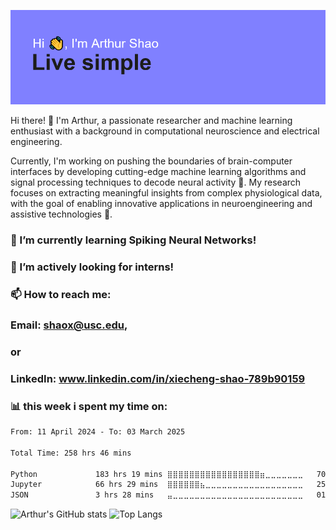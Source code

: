 ![Header](https://github.com/ArthurSSS9966/ArthurSSS9966/blob/master/header.png?raw=true)

Hi there! 👋 I'm Arthur, a passionate researcher and machine learning enthusiast with a background in computational neuroscience and electrical engineering.

Currently, I'm working on pushing the boundaries of brain-computer interfaces by developing cutting-edge machine learning algorithms and signal processing techniques to decode neural activity 🧠. My research focuses on extracting meaningful insights from complex physiological data, with the goal of enabling innovative applications in neuroengineering and assistive technologies 🦾.

### 🌱 I’m currently learning Spiking Neural Networks!
### 🤔 I’m actively looking for interns!
### 📫 How to reach me:
### Email: shaox@usc.edu,
### or
### LinkedIn: www.linkedin.com/in/xiecheng-shao-789b90159

### 📊 **this week i spent my time on:**

<!--START_SECTION:waka-->

```txt
From: 11 April 2024 - To: 03 March 2025

Total Time: 258 hrs 46 mins

Python             183 hrs 19 mins ⣿⣿⣿⣿⣿⣿⣿⣿⣿⣿⣿⣿⣿⣿⣿⣿⣿⣶⣀⣀⣀⣀⣀⣀⣀   70.82 %
Jupyter            66 hrs 29 mins  ⣿⣿⣿⣿⣿⣿⣦⣀⣀⣀⣀⣀⣀⣀⣀⣀⣀⣀⣀⣀⣀⣀⣀⣀⣀   25.69 %
JSON               3 hrs 28 mins   ⣤⣀⣀⣀⣀⣀⣀⣀⣀⣀⣀⣀⣀⣀⣀⣀⣀⣀⣀⣀⣀⣀⣀⣀⣀   01.34 %
```

<!--END_SECTION:waka-->

![Arthur's GitHub stats](https://github-readme-stats.vercel.app/api?username=ArthurSSS9966&show_icons=true&theme=transparent) 
![Top Langs](https://github-readme-stats.vercel.app/api/top-langs/?username=ArthurSSS9966&show_icons=true&theme=transparent&layout=donut)

<!--
**ArthurSSS9966/ArthurSSS9966** is a ✨ _special_ ✨ repository because its `README.md` (this file) appears on your GitHub profile.

Here are some ideas to get you started:

🔭 I’m currently working on ...
- 🌱 I’m currently learning ...
- 👯 I’m looking to collaborate on ...
- 🤔 I’m looking for help with ...
- 💬 Ask me about ...
- 📫 How to reach me: ...
- 😄 Pronouns: ...
- ⚡ Fun fact: ...
### ![Readme Card](https://github-readme-stats.vercel.app/api/pin/?username=ArthurSSS9966&repo=BiGA_Decoder)
-->
